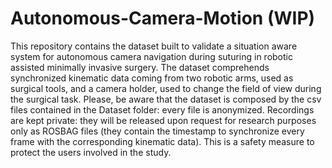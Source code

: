 # Autonomous-Camera-Motion (WIP)

This repository contains the dataset built to validate a situation aware system for autonomous camera navigation during suturing in robotic assisted minimally invasive surgery. The dataset comprehends synchronized kinematic data coming from two robotic arms, used as surgical tools, and a camera holder, used to change the field of view during the surgical task. Please, be aware that the dataset is composed by the csv files contained in the Dataset folder: every file is anonymized. Recordings are kept private: they will be released upon request for research purposes only as ROSBAG files (they contain the timestamp to synchronize every frame with the corresponding kinematic data). This is a safety measure to protect the users involved in the study.
